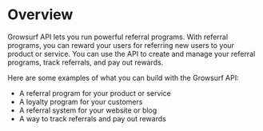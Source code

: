 # Overview

Growsurf API lets you run powerful referral programs. With referral programs, you can reward your users for referring new users to your product or service. You can use the API to create and manage your referral programs, track referrals, and pay out rewards.

Here are some examples of what you can build with the Growsurf API:

- A referral program for your product or service
- A loyalty program for your customers
- A referral system for your website or blog
- A way to track referrals and pay out rewards
